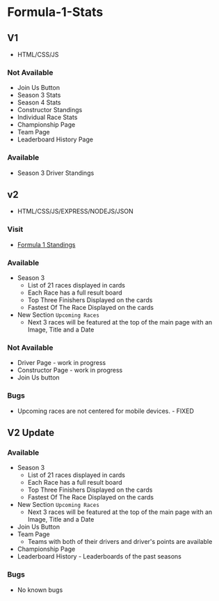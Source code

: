 # Formula-1-Stats

## V1

* HTML/CSS/JS

### Not Available 
* Join Us Button
* Season 3 Stats
* Season 4 Stats
* Constructor Standings
* Individual Race Stats
* Championship Page
* Team Page
* Leaderboard History Page

### Available
* Season 3 Driver Standings

## v2

* HTML/CSS/JS/EXPRESS/NODEJS/JSON

### Visit 
* [Formula 1 Standings](https://formula-1-standings.herokuapp.com/)

### Available
* Season 3
    * List of 21 races displayed in cards
    * Each Race has a full result board
    * Top Three Finishers Displayed on the cards
    * Fastest Of The Race Displayed on the cards
* New Section `Upcoming Races`
    * Next 3 races will be featured at the top of the main page with an Image, Title and a Date

### Not Available 
* Driver Page - work in progress
* Constructor Page - work in progress
* Join Us button
### Bugs
* Upcoming races are not centered for mobile devices. - FIXED

## V2 Update

### Available

* Season 3
    * List of 21 races displayed in cards
    * Each Race has a full result board
    * Top Three Finishers Displayed on the cards
    * Fastest Of The Race Displayed on the cards
* New Section `Upcoming Races`
    * Next 3 races will be featured at the top of the main page with an Image, Title and a Date
* Join Us Button
* Team Page
    * Teams with both of their drivers and driver's points are available
* Championship Page
* Leaderboard History - Leaderboards of the past seasons

### Bugs

* No known bugs